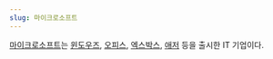 ```yaml
---
slug: 마이크로소프트
---
```

[마이크로소프트](https://microsoft.com/)는 [윈도우즈](/tags/윈도우즈), [오피스](/tags/오피스), [엑스박스](/tags/엑스박스), [애저](/tags/애저) 등을 출시한 IT 기업이다.
